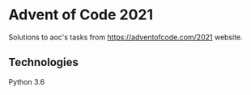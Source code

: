 # Advent of Code 2021

Solutions to aoc's tasks from https://adventofcode.com/2021 website.

## Technologies 
Python 3.6
